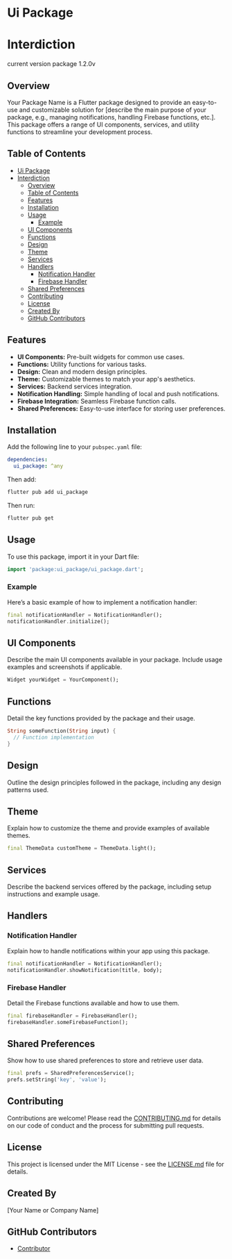 # Ui Package

# Interdiction

current version package 1.2.0v

## Overview

Your Package Name is a Flutter package designed to provide an easy-to-use and customizable solution for [describe the main purpose of your package, e.g., managing notifications, handling Firebase functions, etc.]. This package offers a range of UI components, services, and utility functions to streamline your development process.

## Table of Contents

- [Ui Package](#ui-package)
- [Interdiction](#interdiction)
  - [Overview](#overview)
  - [Table of Contents](#table-of-contents)
  - [Features](#features)
  - [Installation](#installation)
  - [Usage](#usage)
    - [Example](#example)
  - [UI Components](#ui-components)
  - [Functions](#functions)
  - [Design](#design)
  - [Theme](#theme)
  - [Services](#services)
  - [Handlers](#handlers)
    - [Notification Handler](#notification-handler)
    - [Firebase Handler](#firebase-handler)
  - [Shared Preferences](#shared-preferences)
  - [Contributing](#contributing)
  - [License](#license)
  - [Created By](#created-by)
  - [GitHub Contributors](#github-contributors)

## Features

- **UI Components:** Pre-built widgets for common use cases.
- **Functions:** Utility functions for various tasks.
- **Design:** Clean and modern design principles.
- **Theme:** Customizable themes to match your app's aesthetics.
- **Services:** Backend services integration.
- **Notification Handling:** Simple handling of local and push notifications.
- **Firebase Integration:** Seamless Firebase function calls.
- **Shared Preferences:** Easy-to-use interface for storing user preferences.

## Installation

Add the following line to your `pubspec.yaml` file:

```yaml
dependencies:
  ui_package: ^any
```

Then add:

```bash
flutter pub add ui_package
```

Then run:

```bash
flutter pub get
```

## Usage

To use this package, import it in your Dart file:

```dart
import 'package:ui_package/ui_package.dart';
```

### Example

Here’s a basic example of how to implement a notification handler:

```dart
final notificationHandler = NotificationHandler();
notificationHandler.initialize();
```

## UI Components

Describe the main UI components available in your package. Include usage examples and screenshots if applicable.

```dart
Widget yourWidget = YourComponent();
```

## Functions

Detail the key functions provided by the package and their usage.

```dart
String someFunction(String input) {
  // Function implementation
}
```

## Design

Outline the design principles followed in the package, including any design patterns used.

## Theme

Explain how to customize the theme and provide examples of available themes.

```dart
final ThemeData customTheme = ThemeData.light();
```

## Services

Describe the backend services offered by the package, including setup instructions and example usage.

## Handlers

### Notification Handler

Explain how to handle notifications within your app using this package.

```dart
final notificationHandler = NotificationHandler();
notificationHandler.showNotification(title, body);
```

### Firebase Handler

Detail the Firebase functions available and how to use them.

```dart
final firebaseHandler = FirebaseHandler();
firebaseHandler.someFirebaseFunction();
```

## Shared Preferences

Show how to use shared preferences to store and retrieve user data.

```dart
final prefs = SharedPreferencesService();
prefs.setString('key', 'value');
```

## Contributing

Contributions are welcome! Please read the [CONTRIBUTING.md](link_to_contributing_file) for details on our code of conduct and the process for submitting pull requests.

## License

This project is licensed under the MIT License - see the [LICENSE.md](link_to_license_file) file for details.

## Created By

[Your Name or Company Name]

## GitHub Contributors

- [Contributor](github.com/x-brymo)
